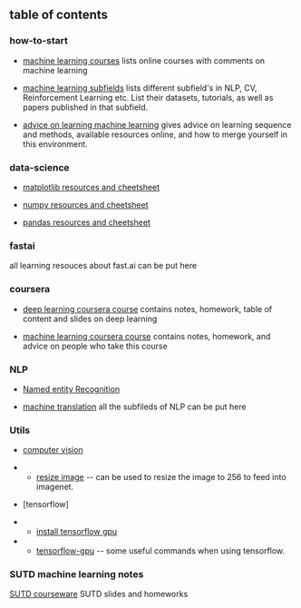 ## table of contents

### how-to-start
- [machine learning courses](https://github.com/Emrys-Hong/machine_learning/blob/master/how-to-start/course.md) lists online courses with comments on machine learning

- [machine learning subfields](https://github.com/Emrys-Hong/machine_learning/blob/master/how-to-start/resources.md) lists different subfield's in NLP, CV, Reinforcement Learning etc. List their datasets, tutorials, as well as papers published in that subfield.

- [advice on learning machine learning](https://github.com/Emrys-Hong/machine_learning/blob/master/how-to-start/advice_on_ml.md) gives advice on learning sequence and methods, available resources online, and how to merge yourself in this environment.

### data-science

- [matplotlib resources and cheetsheet](https://github.com/Emrys-Hong/machine_learning/blob/master/data_science/matplotlib.md)

- [numpy resources and cheetsheet](https://github.com/Emrys-Hong/machine_learning/blob/master/data_science/numpy_glossary.md)

- [pandas resources and cheetsheet](https://github.com/Emrys-Hong/machine_learning/blob/master/data_science/pandas.md)

### fastai
all learning resouces about fast.ai can be put here

### coursera
- [deep learning coursera course](https://github.com/Emrys-Hong/machine_learning/tree/master/coursera/deep_learning_Ng) contains notes, homework, table of content and slides on deep learning

- [machine learning coursera course](https://github.com/Emrys-Hong/machine_learning/tree/master/coursera/machine_learning_Ng) contains notes, homework,  and advice on people who take this course

### NLP
- [Named entity Recognition](https://github.com/Emrys-Hong/machine_learning/blob/master/NLP/Named_entity_recognition.md)

- [machine translation](https://github.com/Emrys-Hong/machine_learning/blob/master/NLP/machine_translation.md)
all the subfileds of NLP can be put here

### Utils

- [computer vision](https://github.com/Emrys-Hong/machine_learning/tree/master/utils/computer_vision)
- - [resize image](https://github.com/Emrys-Hong/machine_learning/blob/master/utils/computer_vision/resize_image.md) -- can be used to resize the image to 256 to feed into imagenet.

- [tensorflow]
- - [install tensorflow gpu](https://github.com/Emrys-Hong/machine_learning/blob/master/utils/computer_vision/resize_image.md)
- - [tensorflow-gpu](https://github.com/Emrys-Hong/machine_learning/blob/master/utils/computer_vision/resize_image.md) -- some useful commands when using tensorflow.

### SUTD machine learning notes
[SUTD courseware](https://github.com/Emrys-Hong/machine_learning/tree/master/machine_learning_notes_SUTD) SUTD slides and homeworks
